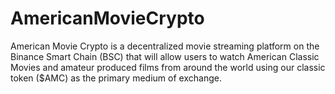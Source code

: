# AmericanMovieCrypto
American Movie Crypto is a decentralized movie streaming platform on the Binance Smart Chain (BSC) that will allow users to watch American Classic Movies and amateur produced films from around the world using our classic token ($AMC) as the primary medium of exchange.
